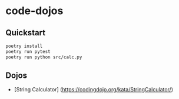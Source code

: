 # code-dojos

## Quickstart

```bash
poetry install
poetry run pytest
poetry run python src/calc.py
```


## Dojos
* [String Calculator]
(https://codingdojo.org/kata/StringCalculator/)
